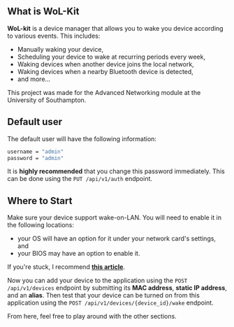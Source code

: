 
## What is WoL-Kit

**WoL-kit** is a device manager that allows you to wake you device according to various events. This includes:

- Manually waking your device,
- Scheduling your device to wake at recurring periods every week,
- Waking devices when another device joins the local network,
- Waking devices when a nearby Bluetooth device is detected,
- and more...

This project was made for the Advanced Networking module at the University of Southampton. 

## Default user

The default user will have the following information:

```bash
username = "admin"
password = "admin"
```

It is **highly recommended** that you change this password immediately. This can be done using the `PUT /api/v1/auth` endpoint.

## Where to Start

Make sure your device support wake-on-LAN. You will need to enable it in the following locations:

- your OS will have an option for it under your network card's settings, and
- your BIOS may have an option to enable it.

If you're stuck, I recommend [**this article**](https://www.intel.co.uk/content/www/uk/en/support/articles/000006559/server-products.html).

Now you can add your device to the application using the `POST /api/v1/devices` endpoint by submitting 
its **MAC address**, **static IP address**, and an **alias**. Then test that your device can be turned on from 
this application using the `POST /api/v1/devices/{device_id}/wake` endpoint.

From here, feel free to play around with the other sections.